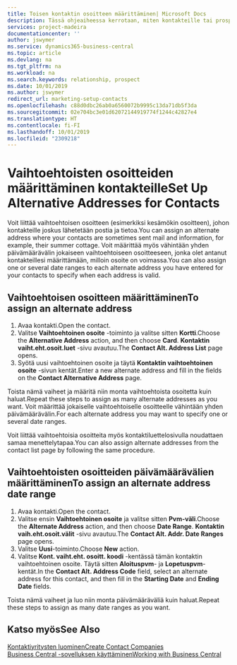 ```yaml
---
title: Toisen kontaktin osoitteen määrittäminen| Microsoft Docs
description: Tässä ohjeaiheessa kerrotaan, miten kontakteille tai prospekteille määritetään vaihtoehtoinen osoite, jonne voidaan joskus lähettää tietoja.
services: project-madeira
documentationcenter: ''
author: jswymer
ms.service: dynamics365-business-central
ms.topic: article
ms.devlang: na
ms.tgt_pltfrm: na
ms.workload: na
ms.search.keywords: relationship, prospect
ms.date: 10/01/2019
ms.author: jswymer
redirect_url: marketing-setup-contacts
ms.openlocfilehash: c88d0dbc26ab0a6560072b9995c13da71db5f3da
ms.sourcegitcommit: 02e704bc3e01d62072144919774f1244c42827e4
ms.translationtype: HT
ms.contentlocale: fi-FI
ms.lasthandoff: 10/01/2019
ms.locfileid: "2309218"
---
```

# <a name="set-up-alternative-addresses-for-contacts"></a><span data-ttu-id="6e753-103">Vaihtoehtoisten osoitteiden määrittäminen kontakteille</span><span class="sxs-lookup"><span data-stu-id="6e753-103">Set Up Alternative Addresses for Contacts</span></span>
<span data-ttu-id="6e753-104">Voit liittää vaihtoehtoisen osoitteen (esimerkiksi kesämökin osoitteen), johon kontakteille joskus lähetetään postia ja tietoa.</span><span class="sxs-lookup"><span data-stu-id="6e753-104">You can assign an alternate address where your contacts are sometimes sent mail and information, for example, their summer cottage.</span></span> <span data-ttu-id="6e753-105">Voit määrittää myös vähintään yhden päivämäärävälin jokaiseen vaihtoehtoiseen osoitteeseen, jonka olet antanut kontakteillesi määrittämään, milloin osoite on voimassa.</span><span class="sxs-lookup"><span data-stu-id="6e753-105">You can also assign one or several date ranges to each alternate address you have entered for your contacts to specify when each address is valid.</span></span>

## <a name="to-assign-an-alternate-address"></a><span data-ttu-id="6e753-106">Vaihtoehtoisen osoitteen määrittäminen</span><span class="sxs-lookup"><span data-stu-id="6e753-106">To assign an alternate address</span></span>
1. <span data-ttu-id="6e753-107">Avaa kontakti.</span><span class="sxs-lookup"><span data-stu-id="6e753-107">Open the contact.</span></span>
2. <span data-ttu-id="6e753-108">Valitse **Vaihtoehtoinen osoite** -toiminto ja valitse sitten **Kortti**.</span><span class="sxs-lookup"><span data-stu-id="6e753-108">Choose the **Alternative Address** action, and then choose **Card**.</span></span> <span data-ttu-id="6e753-109">**Kontaktin vaiht.eht.osoit.luet** -sivu avautuu.</span><span class="sxs-lookup"><span data-stu-id="6e753-109">The **Contact Alt. Address List** page opens.</span></span>
3. <span data-ttu-id="6e753-110">Syötä uusi vaihtoehtoinen osoite ja täytä **Kontaktin vaihtoehtoinen osoite** -sivun kentät.</span><span class="sxs-lookup"><span data-stu-id="6e753-110">Enter a new alternate address and fill in the fields on the **Contact Alternative Address** page.</span></span>

<span data-ttu-id="6e753-111">Toista nämä vaiheet ja määritä niin monta vaihtoehtoista osoitetta kuin haluat.</span><span class="sxs-lookup"><span data-stu-id="6e753-111">Repeat these steps to assign as many alternate addresses as you want.</span></span> <span data-ttu-id="6e753-112">Voit määrittää jokaiselle vaihtoehtoiselle osoitteelle vähintään yhden päivämäärävälin.</span><span class="sxs-lookup"><span data-stu-id="6e753-112">For each alternate address you may want to specify one or several date ranges.</span></span>

<span data-ttu-id="6e753-113">Voit liittää vaihtoehtoisia osoitteita myös kontaktiluettelosivulla noudattaen samaa menettelytapaa.</span><span class="sxs-lookup"><span data-stu-id="6e753-113">You can also assign alternate addresses from the contact list page by following the same procedure.</span></span>

## <a name="to-assign-an-alternate-address-date-range"></a><span data-ttu-id="6e753-114">Vaihtoehtoisten osoitteiden päivämäärävälien määrittäminen</span><span class="sxs-lookup"><span data-stu-id="6e753-114">To assign an alternate address date range</span></span>
1. <span data-ttu-id="6e753-115">Avaa kontakti.</span><span class="sxs-lookup"><span data-stu-id="6e753-115">Open the contact.</span></span>
2. <span data-ttu-id="6e753-116">Valitse ensin **Vaihtoehtoinen osoite** ja valitse sitten **Pvm-väli**.</span><span class="sxs-lookup"><span data-stu-id="6e753-116">Choose the **Alternate Address** action, and then choose **Date Range**.</span></span> <span data-ttu-id="6e753-117">**Kontaktin vaih.eht.osoit.välit** -sivu avautuu.</span><span class="sxs-lookup"><span data-stu-id="6e753-117">The **Contact Alt. Addr. Date Ranges** page opens.</span></span>
3. <span data-ttu-id="6e753-118">Valitse **Uusi**-toiminto.</span><span class="sxs-lookup"><span data-stu-id="6e753-118">Choose **New** action.</span></span>
4. <span data-ttu-id="6e753-119">Valitse **Kont. vaiht.eht. osoitt. koodi** -kentässä tämän kontaktin vaihtoehtoinen osoite. Täytä sitten **Aloituspvm**- ja **Lopetuspvm**-kentät.</span><span class="sxs-lookup"><span data-stu-id="6e753-119">In the **Contact Alt. Address Code** field, select an alternate address for this contact, and then fill in the **Starting Date** and **Ending Date** fields.</span></span>

<span data-ttu-id="6e753-120">Toista nämä vaiheet ja luo niin monta päivämääräväliä kuin haluat.</span><span class="sxs-lookup"><span data-stu-id="6e753-120">Repeat these steps to assign as many date ranges as you want.</span></span>

## <a name="see-also"></a><span data-ttu-id="6e753-121">Katso myös</span><span class="sxs-lookup"><span data-stu-id="6e753-121">See Also</span></span>
[<span data-ttu-id="6e753-122">Kontaktiyritysten luominen</span><span class="sxs-lookup"><span data-stu-id="6e753-122">Create Contact Companies</span></span>](marketing-create-contact-companies.md)  
[<span data-ttu-id="6e753-123">Business Central -sovelluksen käyttäminen</span><span class="sxs-lookup"><span data-stu-id="6e753-123">Working with Business Central</span></span>](ui-work-product.md)
